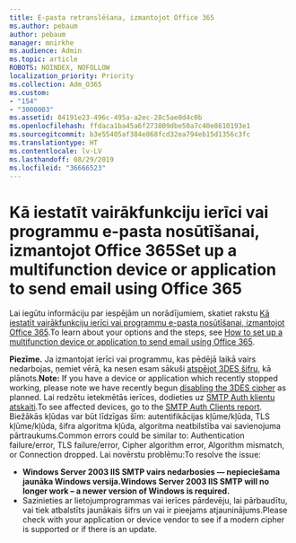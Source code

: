 ```yaml
---
title: E-pasta retranslēšana, izmantojot Office 365
ms.author: pebaum
author: pebaum
manager: mnirkhe
ms.audience: Admin
ms.topic: article
ROBOTS: NOINDEX, NOFOLLOW
localization_priority: Priority
ms.collection: Adm_O365
ms.custom:
- "154"
- "3000003"
ms.assetid: 84191e23-496c-495a-a2ec-28c5ae0d4c0b
ms.openlocfilehash: ffdaca1ba45a6f273809dbe50a7c40e8610193e1
ms.sourcegitcommit: b3e55405af384e868fcd32ea794eb15d1356c3fc
ms.translationtype: HT
ms.contentlocale: lv-LV
ms.lasthandoff: 08/29/2019
ms.locfileid: "36666523"
---
```

# <a name="set-up-a-multifunction-device-or-application-to-send-email-using-office-365"></a><span data-ttu-id="22019-102">Kā iestatīt vairākfunkciju ierīci vai programmu e-pasta nosūtīšanai, izmantojot Office 365</span><span class="sxs-lookup"><span data-stu-id="22019-102">Set up a multifunction device or application to send email using Office 365</span></span>

<span data-ttu-id="22019-103">Lai iegūtu informāciju par iespējām un norādījumiem, skatiet rakstu [Kā iestatīt vairākfunkciju ierīci vai programmu e-pasta nosūtīšanai, izmantojot Office 365](https://support.office.com/article/69f58e99-c550-4274-ad18-c805d654b4c4).</span><span class="sxs-lookup"><span data-stu-id="22019-103">To learn about your options and the steps, see [How to set up a multifunction device or application to send email using Office 365](https://support.office.com/article/69f58e99-c550-4274-ad18-c805d654b4c4).</span></span>
  
<span data-ttu-id="22019-104">**Piezīme.** Ja izmantojat ierīci vai programmu, kas pēdējā laikā vairs nedarbojas, ņemiet vērā, ka nesen esam sākuši [atspējot 3DES šifru](https://docs.microsoft.com/office365/securitycompliance/technical-reference-details-about-encryption), kā plānots.</span><span class="sxs-lookup"><span data-stu-id="22019-104">**Note:** If you have a device or application which recently stopped working, please note we have recently begun [disabling the 3DES cipher](https://docs.microsoft.com/office365/securitycompliance/technical-reference-details-about-encryption) as planned.</span></span> <span data-ttu-id="22019-105">Lai redzētu ietekmētās ierīces, dodieties uz [SMTP Auth klientu atskaiti](https://protection.office.com/mailflow/dashboard).</span><span class="sxs-lookup"><span data-stu-id="22019-105">To see affected devices, go to the [SMTP Auth Clients report](https://protection.office.com/mailflow/dashboard).</span></span> <span data-ttu-id="22019-106">Biežākās kļūdas var būt līdzīgas šīm: autentifikācijas kļūme/kļūda, TLS kļūme/kļūda, šifra algoritma kļūda, algoritma neatbilstība vai savienojuma pārtraukums.</span><span class="sxs-lookup"><span data-stu-id="22019-106">Common errors could be similar to: Authentication failure/error, TLS failure/error, Cipher algorithm error, Algorithm mismatch, or Connection dropped.</span></span> <span data-ttu-id="22019-107">Lai novērstu problēmu:</span><span class="sxs-lookup"><span data-stu-id="22019-107">To resolve the issue:</span></span>
 - <span data-ttu-id="22019-108">**Windows Server 2003 IIS SMTP vairs nedarbosies — nepieciešama jaunāka Windows versija.**</span><span class="sxs-lookup"><span data-stu-id="22019-108">**Windows Server 2003 IIS SMTP will no longer work – a newer version of Windows is required.**</span></span>  
 - <span data-ttu-id="22019-109">Sazinieties ar lietojumprogrammas vai ierīces pārdevēju, lai pārbaudītu, vai tiek atbalstīts jaunākais šifrs un vai ir pieejams atjauninājums.</span><span class="sxs-lookup"><span data-stu-id="22019-109">Please check with your application or device vendor to see if a modern cipher is supported or if there is an update.</span></span>
